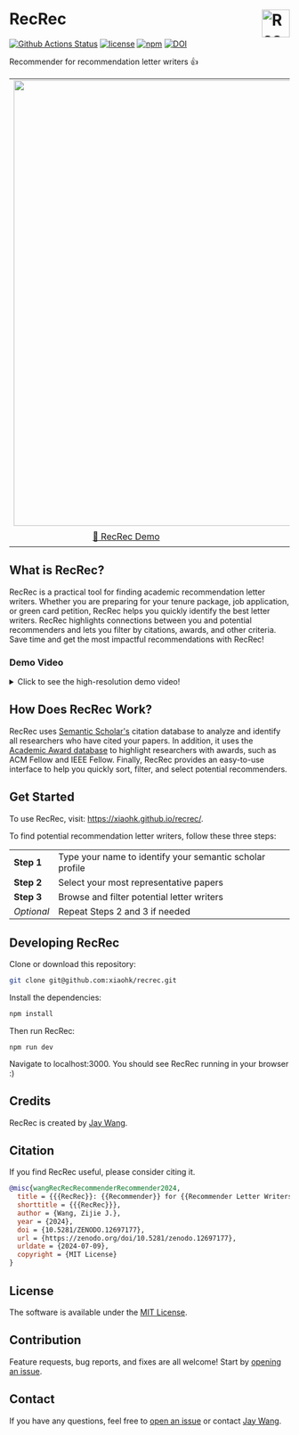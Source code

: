 <h1>RecRec <a href="https://poloclub.github.io/recrec/"><picture>

  <source media="(prefers-color-scheme: dark)" srcset="https://i.imgur.com/h9q1Vg6.png">
  <img align="right" alt="RecRec logo." src="https://i.imgur.com/h9q1Vg6.png" height="50">
</picture></a></h1>

[![Github Actions Status](https://github.com/xiaohk/recrec/workflows/build/badge.svg)](https://github.com/xiaohk/recrec/actions/workflows/build.yml)
[![license](https://img.shields.io/badge/License-MIT-blue)](https://github.com/xiaohk/recrec/blob/main/LICENSE)
[![npm](https://img.shields.io/npm/v/recrec?color=orange)](https://www.npmjs.com/package/recrec)
[![DOI](https://zenodo.org/badge/DOI/10.5281/zenodo.12697177.svg)](https://doi.org/10.5281/zenodo.12697177)

Recommender for recommendation letter writers 👍

<table>
  <tr>
    <td colspan="2"><a href="https://xiaohk.github.io/recrec"><img width="800px" src='https://github.com/xiaohk/gifs/blob/main/recrec-600.gif?raw=true'></a></td>
  </tr>
  <tr></tr>
  <tr align="center">
    <td><a href="https://xiaohk.github.io/recrec">🚀 RecRec Demo</a></td>
    <td><a href="https://youtu.be/p1mI650PjPc">📺 Demo Video</a></td>
  </tr>
</table>

## What is RecRec?

RecRec is a practical tool for finding academic recommendation letter writers.
Whether you are preparing for your tenure package, job application, or green card petition, RecRec helps you quickly identify the best letter writers.
RecRec highlights connections between you and potential recommenders and lets you filter by citations, awards, and other criteria.
Save time and get the most impactful recommendations with RecRec!

### Demo Video

<details>
  <summary>Click to see the high-resolution demo video!</summary>
  <video src="https://github.com/xiaohk/recrec/assets/15007159/0c8cd6f9-e68c-45fe-9ca2-89c29249b8e8"></video>
</details>

## How Does RecRec Work?

RecRec uses [Semantic Scholar's](https://www.semanticscholar.org) citation database to analyze and identify all researchers who have cited your papers.
In addition, it uses the [Academic Award database](https://github.com/xiaohk/academic-awards) to highlight researchers with awards, such as ACM Fellow and IEEE Fellow.
Finally, RecRec provides an easy-to-use interface to help you quickly sort, filter, and select potential recommenders.

## Get Started

To use RecRec, visit: <https://xiaohk.github.io/recrec/>.

To find potential recommendation letter writers, follow these three steps:

<table>
  <tr>
    <td><strong>Step 1</strong></td>
    <td>Type your name to identify your semantic scholar profile</td>
  </tr>
  <tr></tr>
  <tr>
    <td><strong>Step 2</strong></td>
    <td>Select your most representative papers</td>
  </tr>
  <tr></tr>
  <tr>
    <td><strong>Step 3</strong></td>
    <td>Browse and filter potential letter writers</td>
  </tr>
  <tr></tr>
  <tr>
    <td><em>Optional</em></td>
    <td>Repeat Steps 2 and 3 if needed</td>
  </tr>
  <tr></tr>
  <tr></tr>
</table>

## Developing RecRec

Clone or download this repository:

```bash
git clone git@github.com:xiaohk/recrec.git
```

Install the dependencies:

```bash
npm install
```

Then run RecRec:

```
npm run dev
```

Navigate to localhost:3000. You should see RecRec running in your browser :)

## Credits

RecRec is created by <a href='https://zijie.wang/' target='_blank'>Jay Wang</a>.

## Citation

If you find RecRec useful, please consider citing it.

```bibtex
@misc{wangRecRecRecommenderRecommender2024,
  title = {{{RecRec}}: {{Recommender}} for {{Recommender Letter Writers}}},
  shorttitle = {{{RecRec}}},
  author = {Wang, Zijie J.},
  year = {2024},
  doi = {10.5281/ZENODO.12697177},
  url = {https://zenodo.org/doi/10.5281/zenodo.12697177},
  urldate = {2024-07-09},
  copyright = {MIT License}
}
```

## License

The software is available under the [MIT License](https://github.com/xiaohk/recrec/blob/main/LICENSE).

## Contribution

Feature requests, bug reports, and fixes are all welcome! Start by [opening an issue](https://github.com/xiaohk/recrec/issues/new).

## Contact

If you have any questions, feel free to [open an issue](https://github.com/xiaohk/recrec/issues/new) or contact [Jay Wang](https://zijie.wang).
